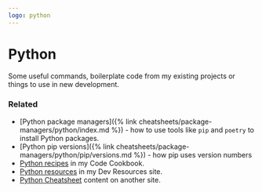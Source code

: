 ```yaml
---
logo: python
---
```

# Python

Some useful commands, boilerplate code from my existing projects or things to use in new development.

### Related

- [Python package managers]({% link cheatsheets/package-managers/python/index.md %}) - how to use tools like `pip` and `poetry` to install Python packages.
- [Python pip versions]({% link cheatsheets/package-managers/python/pip/versions.md %}) - how pip uses version numbers
- [Python recipes][] in my Code Cookbook.
- [Python resources][] in my Dev Resources site.
- [Python Cheatsheet](https://www.pythoncheatsheet.org/) content on another site.

[Python recipes]: https://michaelcurrin.github.io/code-cookbook/recipes/python/
[Python resources]: https://michaelcurrin.github.io/dev-resources/resources/python/

